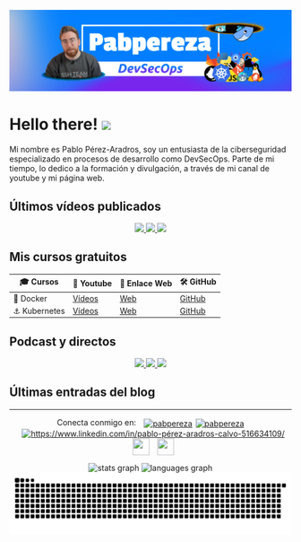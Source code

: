 ![](./static/img/banner_slim.webp)

# Hello there! <img src="https://media.giphy.com/media/hvRJCLFzcasrR4ia7z/giphy.gif" width="25px"> 

Mi nombre es Pablo Pérez-Aradros, soy un entusiasta de la ciberseguridad especializado en procesos de desarrollo como DevSecOps. Parte de mi tiempo, lo dedico a la formación y divulgación, a través de mi canal de youtube y mi página web. 

## Últimos vídeos publicados
<p align=center>

<a href='https://youtu.be/XFg_XPFyw34' target='_blank'>
  <img height='140px' src='https://img.youtube.com/vi/XFg_XPFyw34/mqdefault.jpg' />
</a>

<a href='https://youtu.be/kIFQnZGu1-8' target='_blank'>
  <img height='140px' src='https://img.youtube.com/vi/kIFQnZGu1-8/mqdefault.jpg' />
</a>

<a href='https://youtu.be/LIramFKvf3E' target='_blank'>
  <img height='140px' src='https://img.youtube.com/vi/LIramFKvf3E/mqdefault.jpg' />
</a>

</p>

## Mis cursos gratuitos 
| 🎓 Cursos | 🎥 Youtube | 🔗 Enlace Web | 🛠️ GitHub | 
| --- | --- | --- | --- | 
| 🐳 Docker | [Vídeos](https://www.youtube.com/playlist?list=PLQhxXeq1oc2n7YnjRhq7qVMzZWtDY7Zz0) | [Web](https://pabpereza.dev/docs/cursos/docker)  | [GitHub](https://github.com/pabpereza/pabpereza/tree/main/docs/cursos/docker) | 
| ⚓️ Kubernetes | [Vídeos](https://www.youtube.com/playlist?list=PLQhxXeq1oc2k9MFcKxqXy5GV4yy7wqSma) | [Web](https://pabpereza.dev/docs/cursos/kubernetes) |[GitHub](https://github.com/pabpereza/pabpereza/tree/main/docs/cursos/kubernetes) |

## Podcast y directos
<p align=center>

<a href='https://youtu.be/U87QO6VxReA' target='_blank'>
  <img height='140px' src='https://img.youtube.com/vi/U87QO6VxReA/mqdefault.jpg' />
</a>

<a href='https://youtu.be/2MP3DkiiyqE' target='_blank'>
  <img height='140px' src='https://img.youtube.com/vi/2MP3DkiiyqE/mqdefault.jpg' />
</a>

<a href='https://youtu.be/BhFWWpecfKE' target='_blank'>
  <img height='140px' src='https://img.youtube.com/vi/BhFWWpecfKE/mqdefault.jpg' />
</a>

</p>


## Últimas entradas del blog

---
<p align="center">
Conecta conmigo en:
<a href="https://twitter.com/pabpereza" target="_blank"><img align="center" src="https://cdn.iconscout.com/icon/free/png-256/free-twitter-x-9581782-7740647.png" alt="pabpereza" height="50" width="50" style="margin-left:10px" /></a>    
<a href="https://www.youtube.com/c/pabpereza" target="_blank"><img align="center" src="https://raw.githubusercontent.com/maurodesouza/profile-readme-generator/master/src/assets/icons/social/youtube/default.svg" alt="pabpereza" height="30" width="40" style="margin-left:2px" /></a>      
<a href="https://www.linkedin.com/in/pablo-pérez-aradros-calvo-516634109/" target="_blank"><img align="center" src="https://raw.githubusercontent.com/maurodesouza/profile-readme-generator/master/src/assets/icons/social/linkedin/default.svg" alt="https://www.linkedin.com/in/pablo-pérez-aradros-calvo-516634109/" height="30" width="40" style="margin-left:10px"/></a>   
<a href="https://www.tiktok.com/@pabpereza" target="_blank"><img align="center" src="https://www.edigitalagency.com.au/wp-content/uploads/TikTok-icon-glyph.png"  height="30" width="30" style="margin-left:10px"/></a>   
<a href="https://www.instagram.com/pabpereza/" target="_blank"><img align="center" src="https://raw.githubusercontent.com/maurodesouza/profile-readme-generator/master/src/assets/icons/social/instagram/default.svg"  height="30" width="30" style="margin-left:10px" /></a>
</p>

<div align="center">
  <img src="https://github-readme-stats.vercel.app/api?username=pabpereza&hide_title=false&hide_rank=false&show_icons=true&include_all_commits=true&count_private=true&disable_animations=false&theme=dracula&locale=en&hide_border=false&order=1" height="150" alt="stats graph"  />
  <img src="https://github-readme-stats.vercel.app/api/top-langs?username=pabpereza&locale=en&hide_title=false&layout=compact&card_width=320&langs_count=5&theme=dracula&hide_border=false&order=2" height="150" alt="languages graph"  />
</div>


<img src="https://raw.githubusercontent.com/pabpereza/pabpereza/output/snake.svg" alt="Snake animation" />


